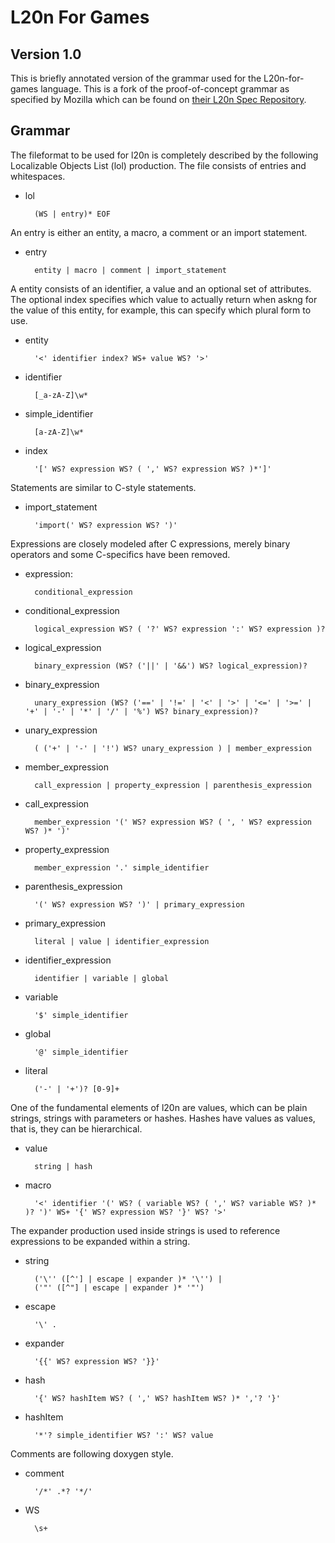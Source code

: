 # L20n For Games

## Version 1.0

This is briefly annotated version of the grammar used for the L20n-for-games language. This is a fork of the proof-of-concept grammar as specified by Mozilla which can be found on [their L20n Spec Repository](https://github.com/l20n/spec).

## Grammar

The fileformat to be used for l20n is completely described by the following Localizable Objects List (lol) production. The file consists of entries and whitespaces.

+ lol

        (WS | entry)* EOF

An entry is either an entity, a macro, a comment or an import statement.

+ entry

        entity | macro | comment | import_statement

A entity consists of an identifier, a value and an optional set of attributes. The optional index specifies which value to actually return when askng for the value of this entity, for example, this can specify which plural form to use.

+ entity

        '<' identifier index? WS+ value WS? '>'

+ identifier

        [_a-zA-Z]\w*

+ simple_identifier

        [a-zA-Z]\w*

+ index

        '[' WS? expression WS? ( ',' WS? expression WS? )*']'

Statements are similar to C-style statements.

+ import_statement

        'import(' WS? expression WS? ')'

Expressions are closely modeled after C expressions, merely binary operators and some C-specifics have been removed.

+ expression:

        conditional_expression

+ conditional_expression

        logical_expression WS? ( '?' WS? expression ':' WS? expression )?

+ logical_expression

        binary_expression (WS? ('||' | '&&') WS? logical_expression)?

+ binary_expression

        unary_expression (WS? ('==' | '!=' | '<' | '>' | '<=' | '>=' | '+' | '-' | '*' | '/' | '%') WS? binary_expression)?

+ unary_expression

        ( ('+' | '-' | '!') WS? unary_expression ) | member_expression

+ member_expression

        call_expression | property_expression | parenthesis_expression

+ call_expression

        member_expression '(' WS? expression WS? ( ', ' WS? expression WS? )* ')'

+ property_expression

        member_expression '.' simple_identifier

+ parenthesis_expression

        '(' WS? expression WS? ')' | primary_expression

+ primary_expression

        literal | value | identifier_expression

+ identifier_expression

        identifier | variable | global

+ variable

        '$' simple_identifier

+ global

        '@' simple_identifier

+ literal

        ('-' | '+')? [0-9]+

One of the fundamental elements of l20n are values, which can be plain strings, strings with parameters or hashes. Hashes have values as values, that is, they can be hierarchical.

+ value

        string | hash

+ macro

        '<' identifier '(' WS? ( variable WS? ( ',' WS? variable WS? )* )? ')' WS+ '{' WS? expression WS? '}' WS? '>'

The expander production used inside strings is used to reference expressions to be expanded within a string.

+ string

        ('\'' ([^'] | escape | expander )* '\'') |
        ('"' ([^"] | escape | expander )* '"')

+ escape

        '\' .

+ expander

        '{{' WS? expression WS? '}}'

+ hash

        '{' WS? hashItem WS? ( ',' WS? hashItem WS? )* ','? '}'

+ hashItem

        '*'? simple_identifier WS? ':' WS? value

Comments are following doxygen style.

+ comment

        '/*' .*? '*/'

+ WS

        \s+
